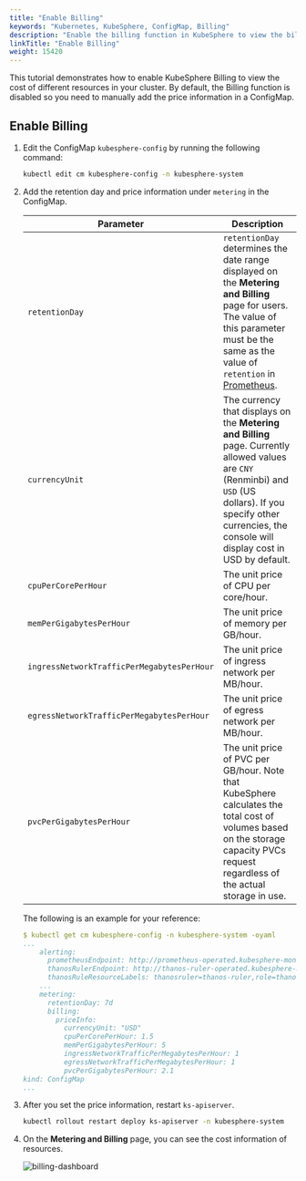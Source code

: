 ```yaml
---
title: "Enable Billing"
keywords: "Kubernetes, KubeSphere, ConfigMap, Billing"
description: "Enable the billing function in KubeSphere to view the billing data of your resources during a period."
linkTitle: "Enable Billing"
weight: 15420
---
```


This tutorial demonstrates how to enable KubeSphere Billing to view the cost of different resources in your cluster. By default, the Billing function is disabled so you need to manually add the price information in a ConfigMap.

## Enable Billing

1. Edit the ConfigMap `kubesphere-config` by running the following command:

   ```bash
   kubectl edit cm kubesphere-config -n kubesphere-system
   ```

2. Add the retention day and price information under `metering` in the ConfigMap.

   | Parameter                                  | Description                                                  |
   | ------------------------------------------ | ------------------------------------------------------------ |
   | `retentionDay`                             | `retentionDay` determines the date range displayed on the **Metering and Billing** page for users. The value of this parameter must be the same as the value of `retention` in [Prometheus](../../../faq/observability/monitoring/#how-to-change-the-monitoring-data-retention-period). |
   | `currencyUnit`                             | The currency that displays on the **Metering and Billing** page. Currently allowed values are `CNY` (Renminbi) and `USD` (US dollars). If you specify other currencies, the console will display cost in USD by default. |
   | `cpuPerCorePerHour`                        | The unit price of CPU per core/hour.                         |
   | `memPerGigabytesPerHour`                   | The unit price of memory per GB/hour.                        |
   | `ingressNetworkTrafficPerMegabytesPerHour` | The unit price of ingress network per MB/hour.               |
   | `egressNetworkTrafficPerMegabytesPerHour`  | The unit price of egress network per MB/hour.                |
   | `pvcPerGigabytesPerHour`                   | The unit price of PVC per GB/hour. Note that KubeSphere calculates the total cost of volumes based on the storage capacity PVCs request regardless of the actual storage in use. |

   The following is an example for your reference:

   ```yaml
   $ kubectl get cm kubesphere-config -n kubesphere-system -oyaml
   ...
       alerting:
         prometheusEndpoint: http://prometheus-operated.kubesphere-monitoring-system.svc:9090
         thanosRulerEndpoint: http://thanos-ruler-operated.kubesphere-monitoring-system.svc:10902
         thanosRuleResourceLabels: thanosruler=thanos-ruler,role=thanos-alerting-rules
       ...
       metering:
         retentionDay: 7d
         billing:
           priceInfo:
             currencyUnit: "USD"
             cpuPerCorePerHour: 1.5
             memPerGigabytesPerHour: 5
             ingressNetworkTrafficPerMegabytesPerHour: 1
             egressNetworkTrafficPerMegabytesPerHour: 1
             pvcPerGigabytesPerHour: 2.1
   kind: ConfigMap
   ...
   ```

3. After you set the price information, restart `ks-apiserver`.

   ```bash
   kubectl rollout restart deploy ks-apiserver -n kubesphere-system
   ```

4. On the **Metering and Billing** page, you can see the cost information of resources.

   ![billing-dashboard](/images/docs/toolbox/metering-and-billing/enable-billing/billing-dashboard.png)